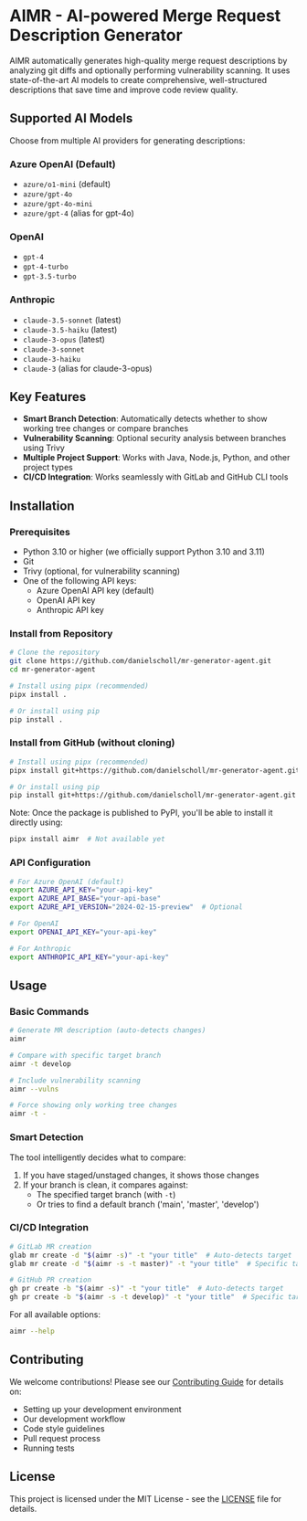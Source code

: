 # AIMR - AI-powered Merge Request Description Generator

AIMR automatically generates high-quality merge request descriptions by analyzing git diffs and optionally performing vulnerability scanning. It uses state-of-the-art AI models to create comprehensive, well-structured descriptions that save time and improve code review quality.

## Supported AI Models

Choose from multiple AI providers for generating descriptions:

### Azure OpenAI (Default)
- `azure/o1-mini` (default)
- `azure/gpt-4o`
- `azure/gpt-4o-mini`
- `azure/gpt-4` (alias for gpt-4o)

### OpenAI
- `gpt-4`
- `gpt-4-turbo`
- `gpt-3.5-turbo`

### Anthropic
- `claude-3.5-sonnet` (latest)
- `claude-3.5-haiku` (latest)
- `claude-3-opus` (latest)
- `claude-3-sonnet`
- `claude-3-haiku`
- `claude-3` (alias for claude-3-opus)

## Key Features

- **Smart Branch Detection**: Automatically detects whether to show working tree changes or compare branches
- **Vulnerability Scanning**: Optional security analysis between branches using Trivy
- **Multiple Project Support**: Works with Java, Node.js, Python, and other project types
- **CI/CD Integration**: Works seamlessly with GitLab and GitHub CLI tools

## Installation

### Prerequisites
- Python 3.10 or higher (we officially support Python 3.10 and 3.11)
- Git
- Trivy (optional, for vulnerability scanning)
- One of the following API keys:
  - Azure OpenAI API key (default)
  - OpenAI API key
  - Anthropic API key

### Install from Repository
```bash
# Clone the repository
git clone https://github.com/danielscholl/mr-generator-agent.git
cd mr-generator-agent

# Install using pipx (recommended)
pipx install .

# Or install using pip
pip install .
```

### Install from GitHub (without cloning)
```bash
# Install using pipx (recommended)
pipx install git+https://github.com/danielscholl/mr-generator-agent.git

# Or install using pip
pip install git+https://github.com/danielscholl/mr-generator-agent.git
```

Note: Once the package is published to PyPI, you'll be able to install it directly using:
```bash
pipx install aimr  # Not available yet
```

### API Configuration
```bash
# For Azure OpenAI (default)
export AZURE_API_KEY="your-api-key"
export AZURE_API_BASE="your-api-base"
export AZURE_API_VERSION="2024-02-15-preview"  # Optional

# For OpenAI
export OPENAI_API_KEY="your-api-key"

# For Anthropic
export ANTHROPIC_API_KEY="your-api-key"
```

## Usage

### Basic Commands
```bash
# Generate MR description (auto-detects changes)
aimr

# Compare with specific target branch
aimr -t develop

# Include vulnerability scanning
aimr --vulns

# Force showing only working tree changes
aimr -t -
```

### Smart Detection
The tool intelligently decides what to compare:
1. If you have staged/unstaged changes, it shows those changes
2. If your branch is clean, it compares against:
   - The specified target branch (with `-t`)
   - Or tries to find a default branch ('main', 'master', 'develop')

### CI/CD Integration
```bash
# GitLab MR creation
glab mr create -d "$(aimr -s)" -t "your title"  # Auto-detects target
glab mr create -d "$(aimr -s -t master)" -t "your title"  # Specific target

# GitHub PR creation
gh pr create -b "$(aimr -s)" -t "your title"  # Auto-detects target
gh pr create -b "$(aimr -s -t develop)" -t "your title"  # Specific target
```

For all available options:
```bash
aimr --help
```

## Contributing

We welcome contributions! Please see our [Contributing Guide](CONTRIBUTING.md) for details on:
- Setting up your development environment
- Our development workflow
- Code style guidelines
- Pull request process
- Running tests

## License

This project is licensed under the MIT License - see the [LICENSE](LICENSE) file for details.